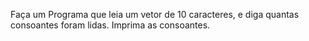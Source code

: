 Faça um Programa que leia um vetor de 10 caracteres, e diga quantas consoantes foram lidas. Imprima as consoantes.

